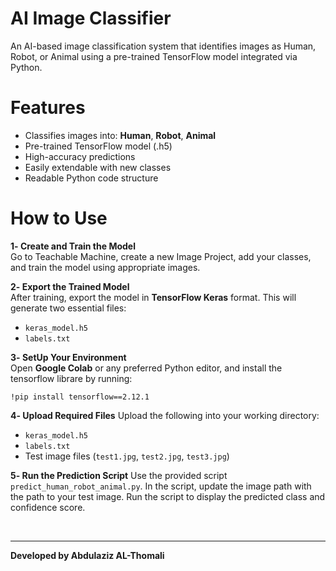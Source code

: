# AI Image Classifier 

An AI-based image classification system that identifies images as Human, Robot, or Animal using a pre-trained TensorFlow model integrated via Python.

# Features
- Classifies images into: **Human**, **Robot**, **Animal**
- Pre-trained TensorFlow model (.h5)
- High-accuracy predictions
- Easily extendable with new classes
- Readable Python code structure

# How to Use

**1️- Create and Train the Model**  
Go to Teachable Machine, create a new Image Project, add your classes, and train the model using appropriate images.

**2️- Export the Trained Model**  
After training, export the model in **TensorFlow Keras** format. This will generate two essential files:
- `keras_model.h5`  
- `labels.txt`

**3️- SetUp Your Environment**  
Open **Google Colab** or any preferred Python editor, and install the tensorflow librare by running:

`!pip install tensorflow==2.12.1`

**4️- Upload Required Files**
Upload the following into your working directory:

- `keras_model.h5`
- `labels.txt`
- Test image files (`test1.jpg`, `test2.jpg`, `test3.jpg`)

**5️- Run the Prediction Script**
Use the provided script `predict_human_robot_animal.py`.
In the script, update the image path with the path to your test image.
Run the script to display the predicted class and confidence score.

<br>
<hr>

**Developed by Abdulaziz AL-Thomali**

